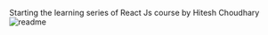 Starting the learning series of React Js course by Hitesh Choudhary
![readme](https://github.com/shubhamkrsingh565/react-series/assets/63440492/071bd87e-e0f4-49d7-96a2-33ee98161a5b)

